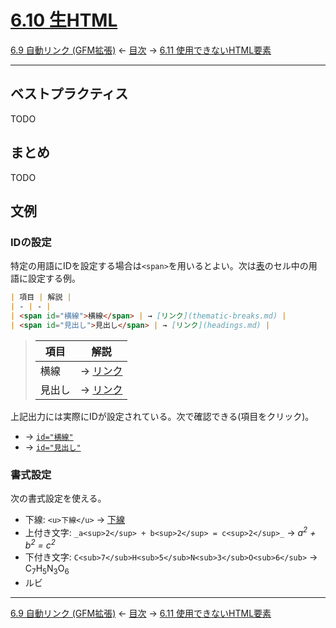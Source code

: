 # [6.10 生HTML](https://higuma.github.io/github-markdown-guide/gfm/#raw-html)

[6.9 自動リンク (GFM拡張)](autolinks-extension.md)
← [目次](index.md) →
[6.11 使用できないHTML要素](disallowed-html-elements.md)

------------------------------------------------------------------------

## ベストプラクティス

TODO

## まとめ

TODO

## 文例

### IDの設定

特定の用語にIDを設定する場合は`<span>`を用いるとよい。次は[表]のセル中の用語に設定する例。

```markdown
| 項目 | 解説 |
| - | - |
| <span id="横線">横線</span> | → [リンク](thematic-breaks.md) |
| <span id="見出し">見出し</span> | → [リンク](headings.md) |
```

> | 項目 | 解説 |
> | - | - |
> | <span id="横線">横線</span> | → [リンク](thematic-breaks.md) |
> | <span id="見出し">見出し</span> | → [リンク](headings.md) |

上記出力には実際にIDが設定されている。次で確認できる(項目をクリック)。

* → [`id="横線"`](#横線)
* → [`id="見出し"`](#見出し)

### 書式設定

次の書式設定を使える。

* 下線: `<u>下線</u>` → <u>下線</u>
* 上付き文字: `_a<sup>2</sup> + b<sup>2</sup> = c<sup>2</sup>_` → _a<sup>2</sup> + b<sup>2</sup> = c<sup>2</sup>_
* 下付き文字: `C<sub>7</sub>H<sub>5</sub>N<sub>3</sub>O<sub>6</sub>` → C<sub>7</sub>H<sub>5</sub>N<sub>3</sub>O<sub>6</sub>
* ルビ







------------------------------------------------------------------------

[6.9 自動リンク (GFM拡張)](autolinks-extension.md)
← [目次](index.md) →
[6.11 使用できないHTML要素](disallowed-html-elements.md)

[表]: tables.md

